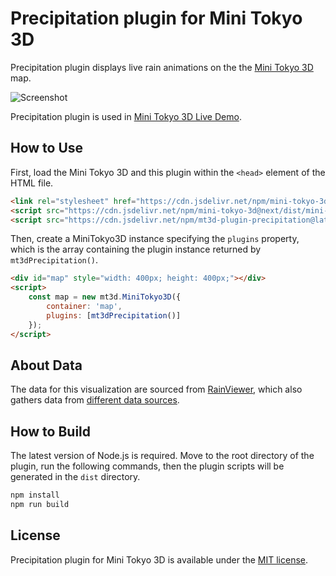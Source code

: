 # Precipitation plugin for Mini Tokyo 3D

Precipitation plugin displays live rain animations on the the [Mini Tokyo 3D](https://minitokyo3d.com) map.

![Screenshot](https://nagix.github.io/mt3d-plugin-precipitation/screenshot1.jpg)

Precipitation plugin is used in [Mini Tokyo 3D Live Demo](https://minitokyo3d.com).

## How to Use

First, load the Mini Tokyo 3D and this plugin within the `<head>` element of the HTML file.

```html
<link rel="stylesheet" href="https://cdn.jsdelivr.net/npm/mini-tokyo-3d@next/dist/mini-tokyo-3d.min.css" />
<script src="https://cdn.jsdelivr.net/npm/mini-tokyo-3d@next/dist/mini-tokyo-3d.min.js"></script>
<script src="https://cdn.jsdelivr.net/npm/mt3d-plugin-precipitation@latest/dist/mt3d-plugin-precipitation.min.js"></script>
```

Then, create a MiniTokyo3D instance specifying the `plugins` property, which is the array containing the plugin instance returned by `mt3dPrecipitation()`.

```html
<div id="map" style="width: 400px; height: 400px;"></div>
<script>
    const map = new mt3d.MiniTokyo3D({
        container: 'map',
        plugins: [mt3dPrecipitation()]
    });
</script>
```

## About Data

The data for this visualization are sourced from [RainViewer](https://www.rainviewer.com), which also gathers data from [different data sources](https://www.rainviewer.com/sources.html).

## How to Build

The latest version of Node.js is required. Move to the root directory of the plugin, run the following commands, then the plugin scripts will be generated in the `dist` directory.
```bash
npm install
npm run build
```

## License

Precipitation plugin for Mini Tokyo 3D is available under the [MIT license](https://opensource.org/licenses/MIT).
